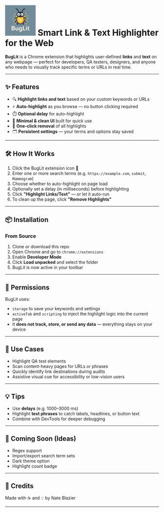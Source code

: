 # <img src="OriginalImage/BugLitOriginalImage.png" alt="BugLit" width="100"/>  Smart Link & Text Highlighter for the Web




**BugLit** is a Chrome extension that highlights user-defined **links** and **text** on any webpage — perfect for developers, QA testers, designers, and anyone who needs to visually track specific terms or URLs in real time.

---

## ✨ Features

- 🔍 **Highlight links and text** based on your custom keywords or URLs
- ⚡ **Auto-highlight** as you browse — no button clicking required
- ⏱️ **Optional delay** for auto-highlight
- 🌙 **Minimal & clean UI** built for quick use
- 🧽 **One-click removal** of all highlights
- 🗂️ **Persistent settings** — your terms and options stay saved

---

## 🛠 How It Works

1. Click the BugLit extension icon 🐞
2. Enter one or more search terms (e.g. `https://example.com`, `submit`, `Mammogram`)
3. Choose whether to auto-highlight on page load
4. Optionally set a delay (in milliseconds) before highlighting
5. Click **"Highlight Links/Text"** — or let it auto-run
6. To clean up the page, click **"Remove Highlights"**

---

## 📦 Installation

### From Source

1. Clone or download this repo
2. Open Chrome and go to `chrome://extensions`
3. Enable **Developer Mode**
4. Click **Load unpacked** and select the folder
5. BugLit is now active in your toolbar

---

## 🔐 Permissions

BugLit uses:
- `storage` to save your keywords and settings
- `activeTab` and `scripting` to inject the highlight logic into the current page
- It **does not track, store, or send any data** — everything stays on your device

---

## 🧪 Use Cases

- Highlight QA test elements 
- Scan content-heavy pages for URLs or phrases
- Quickly identify link destinations during audits
- Assistive visual cue for accessibility or low-vision users

---

## 💡 Tips

- Use **delays** (e.g. 1000–3000 ms) 
- Highlight **text phrases** to catch labels, headlines, or button text
- Combine with DevTools for deeper debugging

---

## 🧩 Coming Soon (Ideas)

- Regex support
- Import/export search term sets
- Dark theme option
- Highlight count badge

---

## 👋 Credits

Made with ☕ and 💡 by Nate Blazier  

---


